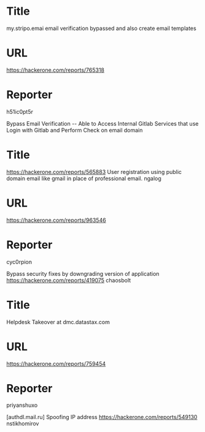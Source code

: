 # Title
my.stripo.emai email verification bypassed and also create email templates
# URL 
https://hackerone.com/reports/765318
# Reporter 
h51ic0pt5r

Bypass Email Verification -- Able to Access Internal Gitlab Services that use Login with Gitlab and Perform Check on email domain
# Title
https://hackerone.com/reports/565883
User registration using public domain email like gmail in place of professional email.
ngalog
# URL 
https://hackerone.com/reports/963546
# Reporter 
cyc0rpion

Bypass security fixes by downgrading version of application
https://hackerone.com/reports/419075
chaosbolt
# Title
Helpdesk Takeover at dmc.datastax.com
# URL 
https://hackerone.com/reports/759454
# Reporter 
priyanshuxo

[authdl.mail.ru] Spoofing IP address
https://hackerone.com/reports/549130
nstikhomirov
